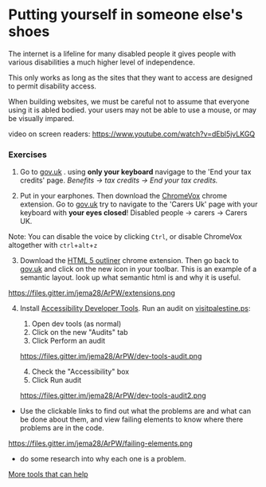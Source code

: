# Putting yourself in someone else's shoes

The internet is a lifeline for many disabled people it gives people with various disabilities a much higher level of independence. 

This only works as long as the sites that they want to access are designed to permit disability access.

When building websites, we must be careful not to assume that everyone using it is abled bodied. your users may not be able to use a mouse, or may be visually impared. 

video on screen readers:
https://www.youtube.com/watch?v=dEbl5jvLKGQ

### Exercises



1. Go to [gov.uk](https://www.gov.uk/) . using **only your keyboard** navigage to the 'End your tax credits' page. *Benefits -> tax credits -> End your tax credits.*



2. Put in your earphones. Then download the [ChromeVox](https://chrome.google.com/webstore/detail/chromevox/kgejglhpjiefppelpmljglcjbhoiplfn?hl=en) chrome extension. Go to [gov.uk](https://www.gov.uk/) try to navigate to the 'Carers Uk' page with your keyboard with **your eyes closed**! Disabled people -> carers -> Carers UK.

Note: You can disable the voice by clicking `Ctrl`, or disable ChromeVox altogether with `ctrl`+`alt`+`z`

3. Download the [HTML 5 outliner](https://chrome.google.com/webstore/detail/html5-outliner/afoibpobokebhgfnknfndkgemglggomo?hl=en) chrome extension. Then go back to [gov.uk](https://www.gov.uk/) and click on the new icon in your toolbar. This is an example of a semantic layout. look up what semantic html is and why it is useful. 

https://files.gitter.im/jema28/ArPW/extensions.png

4. Install [Accessibility Developer Tools](https://chrome.google.com/webstore/detail/accessibility-developer-t/fpkknkljclfencbdbgkenhalefipecmb?hl=en). Run an audit on [visitpalestine.ps](http://visitpalestine.ps/):  
    1. Open dev tools (as normal)  
    2. Click on the new "Audits" tab
    3. Click Perform an audit
    
    https://files.gitter.im/jema28/ArPW/dev-tools-audit.png
    
    4. Check the "Accessibility" box
    5. Click Run audit
    
    https://files.gitter.im/jema28/ArPW/dev-tools-audit2.png

  + Use the clickable links to find out what the problems are and what can be done about them, and view failing elements to know where there problems are in the code.
  
  https://files.gitter.im/jema28/ArPW/failing-elements.png
  
  + do some research into why each one is a problem. 

[More tools that can help](./tools-that-can-help.md)
